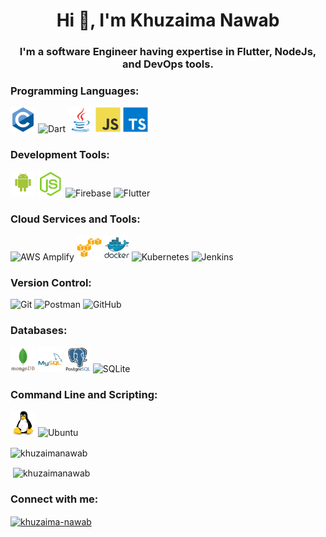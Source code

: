 <h1 align="center">Hi 👋, I'm Khuzaima Nawab</h1>
<h3 align="center">I'm a software Engineer having expertise in Flutter, NodeJs, and DevOps tools.</h3>

### Programming Languages: 
<img src="https://raw.githubusercontent.com/devicons/devicon/master/icons/c/c-original.svg" alt="C" width="40" height="40"/>  <img src="https://www.vectorlogo.zone/logos/dartlang/dartlang-icon.svg" alt="Dart" width="40" height="40"/>  <img src="https://raw.githubusercontent.com/devicons/devicon/master/icons/java/java-original.svg" alt="Java" width="40" height="40"/>  <img src="https://raw.githubusercontent.com/devicons/devicon/master/icons/javascript/javascript-original.svg" alt="JavaScript" width="40" height="40"/>  <img src="https://raw.githubusercontent.com/devicons/devicon/master/icons/typescript/typescript-original.svg" alt="TypeScript" width="40" height="40"/>

### Development Tools:
<img src="https://raw.githubusercontent.com/devicons/devicon/master/icons/android/android-original-wordmark.svg" alt="Android" width="40" height="40"/>  <img src="https://raw.githubusercontent.com/devicons/devicon/master/icons/nodejs/nodejs-original.svg" alt="Node.js" width="40" height="40"/>  <img src="https://www.vectorlogo.zone/logos/firebase/firebase-icon.svg" alt="Firebase" width="40" height="40"/>  <img src="https://www.vectorlogo.zone/logos/flutterio/flutterio-icon.svg" alt="Flutter" width="40" height="40"/>

### Cloud Services and Tools: 
<img src="https://docs.amplify.aws/assets/logo-dark.svg" alt="AWS Amplify" width="40" height="40"/>  <img src="https://raw.githubusercontent.com/devicons/devicon/master/icons/amazonwebservices/amazonwebservices-original.svg" alt="Amazon Web Services (AWS)" width="40" height="40"/>  <img src="https://raw.githubusercontent.com/devicons/devicon/master/icons/docker/docker-original-wordmark.svg" alt="Docker" width="40" height="40"/>  <img src="https://www.vectorlogo.zone/logos/kubernetes/kubernetes-icon.svg" alt="Kubernetes" width="40" height="40"/>  <img src="https://www.vectorlogo.zone/logos/jenkins/jenkins-icon.svg" alt="Jenkins" width="40" height="40"/>

### Version Control: 
<img src="https://www.vectorlogo.zone/logos/git-scm/git-scm-icon.svg" alt="Git" width="40" height="40"/>  <img src="https://www.vectorlogo.zone/logos/getpostman/getpostman-icon.svg" alt="Postman" width="40" height="40"/>  <img src="https://cdn-icons-png.flaticon.com/512/25/25231.png" alt="GitHub" width="40" height="40"/>

### Databases: 
<img src="https://raw.githubusercontent.com/devicons/devicon/master/icons/mongodb/mongodb-original-wordmark.svg" alt="MongoDB" width="40" height="40"/>  <img src="https://raw.githubusercontent.com/devicons/devicon/master/icons/mysql/mysql-original-wordmark.svg" alt="MySQL" width="40" height="40"/>  <img src="https://raw.githubusercontent.com/devicons/devicon/master/icons/postgresql/postgresql-original-wordmark.svg" alt="PostgreSQL" width="40" height="40"/>  <img src="https://www.vectorlogo.zone/logos/sqlite/sqlite-icon.svg" alt="SQLite" width="40" height="40"/>

### Command Line and Scripting: 
<img src="https://raw.githubusercontent.com/devicons/devicon/master/icons/linux/linux-original.svg" alt="Linux" width="40" height="40"/>  <img src="https://upload.wikimedia.org/wikipedia/commons/thumb/a/ab/Logo-ubuntu_cof-orange-hex.svg/512px-Logo-ubuntu_cof-orange-hex.svg.png" alt="Ubuntu" width="40" height="40"/>

<p><img align="center" src="https://github-readme-stats.vercel.app/api/top-langs?username=khuzaimanawab&show_icons=true&locale=en&layout=compact&bg_color=000000&title_color=ffffff&text_color=ffffff&border_color=000000" alt="khuzaimanawab" /></p>
<p>&nbsp;<img align="center" src="https://github-readme-stats.vercel.app/api?username=khuzaimanawab&show_icons=true&locale=en&bg_color=000000&title_color=ffffff&text_color=ffffff&border_color=000000" alt="khuzaimanawab" /></p>



<h3 align="left">Connect with me:</h3>
<p align="left">
<a href="https://linkedin.com/in/khuzaima-nawab" target="blank"><img align="center" src="https://raw.githubusercontent.com/rahuldkjain/github-profile-readme-generator/master/src/images/icons/Social/linked-in-alt.svg" alt="khuzaima-nawab" height="30" width="40" /></a>
</p>
